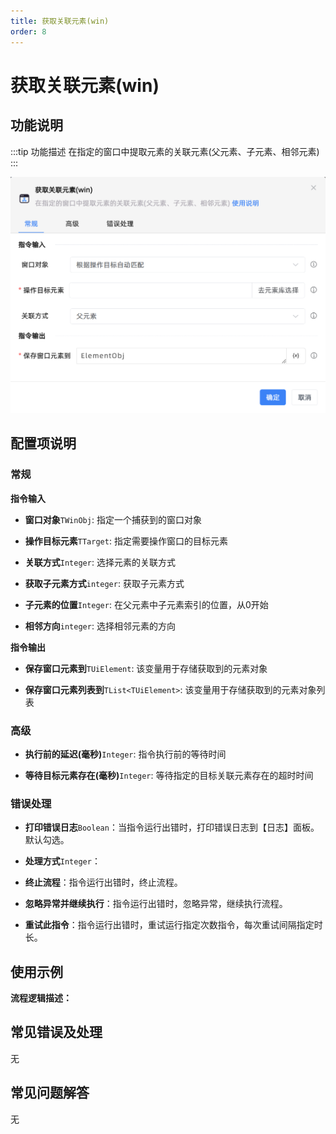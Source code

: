 ```yaml
---
title: 获取关联元素(win)
order: 8
---
```


# 获取关联元素(win)

## 功能说明

:::tip 功能描述
在指定的窗口中提取元素的关联元素(父元素、子元素、相邻元素)
:::

![获取关联元素(win)](../../../assets/获取关联元素(win)_command.png)

## 配置项说明

### 常规

**指令输入**

- **窗口对象**`TWinObj`: 指定一个捕获到的窗口对象

- **操作目标元素**`TTarget`: 指定需要操作窗口的目标元素

- **关联方式**`Integer`: 选择元素的关联方式

- **获取子元素方式**`integer`: 获取子元素方式

- **子元素的位置**`Integer`: 在父元素中子元素索引的位置，从0开始

- **相邻方向**`integer`: 选择相邻元素的方向


**指令输出**

- **保存窗口元素到**`TUiElement`: 该变量用于存储获取到的元素对象

- **保存窗口元素列表到**`TList<TUiElement>`: 该变量用于存储获取到的元素对象列表

### 高级

- **执行前的延迟(毫秒)**`Integer`: 指令执行前的等待时间

- **等待目标元素存在(毫秒)**`Integer`: 等待指定的目标关联元素存在的超时时间

### 错误处理

- **打印错误日志**`Boolean`：当指令运行出错时，打印错误日志到【日志】面板。默认勾选。

- **处理方式**`Integer`：

 - **终止流程**：指令运行出错时，终止流程。

 - **忽略异常并继续执行**：指令运行出错时，忽略异常，继续执行流程。

 - **重试此指令**：指令运行出错时，重试运行指定次数指令，每次重试间隔指定时长。

## 使用示例

**流程逻辑描述：** 

## 常见错误及处理

无

## 常见问题解答

无


